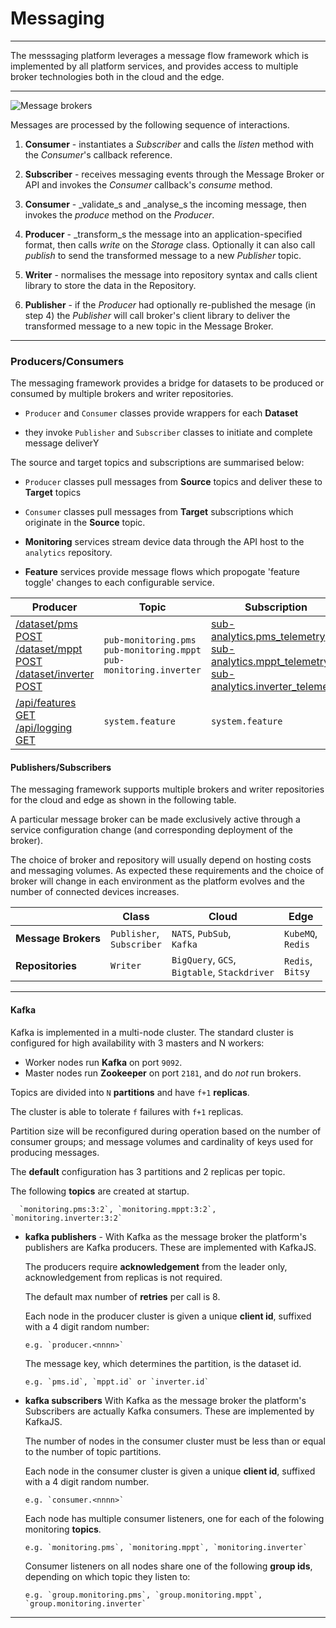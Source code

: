 # Messaging
---

The messsaging platform leverages a message flow framework which is implemented by all platform services, and provides access to multiple broker technologies both in the cloud and the edge.

---

![Message brokers](/images/message-broker.png)

Messages are processed by the following sequence of interactions.

1. **Consumer** - instantiates a _Subscriber_ and calls the _listen_ method with the _Consumer_'s callback reference.

2. **Subscriber** - receives messaging events through the Message Broker or API and invokes the _Consumer_ callback's _consume_ method. 

3. **Consumer** - _validate_s and _analyse_s the incoming message, then invokes the _produce_ method on the _Producer_.

4. **Producer** - _transform_s the message into an application-specified format, then calls _write_ on the _Storage_ class. 
   Optionally it can also call _publish_ to send the transformed message to a new _Publisher_ topic.

5. **Writer** - normalises the message into repository syntax and calls client library to store the data in the Repository. 

6. **Publisher** - if the _Producer_  had optionally re-published the mesage (in step 4) the _Publisher_ will call broker's client library to deliver the transformed message to a new topic in the Message Broker.

---

### Producers/Consumers

The messaging framework provides a bridge for datasets to be produced or consumed by multiple brokers and writer repositories. 

- `Producer` and `Consumer` classes provide wrappers for each **Dataset** 

- they invoke `Publisher` and `Subscriber` classes to initiate and complete message deliverY 

The source and target topics and subscriptions are summarised below:

- `Producer` classes pull messages from **Source** topics and deliver these to **Target** topics

- `Consumer` classes pull messages from **Target** subscriptions which originate in the **Source** topic.

- **Monitoring** services stream device data through the API host to the `analytics` repository.

- **Feature** services provide message flows which propogate 'feature toggle' changes to each configurable service.

Producer                   | Topic                          | Subscription                | Dataset / New Topic
---                        | ---                            | ---                         | ---    
[/dataset/pms POST](/docs/api.sundaya.monitored.equipment/0/routes/devices/dataset/pms/post)<br>[/dataset/mppt POST](/docs/api.sundaya.monitored.equipment/0/routes/devices/dataset/mppt/post)<br>[/dataset/inverter POST](/docs/api.sundaya.monitored.equipment/0/routes/devices/dataset/inverter/post) | `pub-monitoring.pms`<br>`pub-monitoring.mppt`<br>`pub-monitoring.inverter` |  [sub-analytics.pms_telemetry](/docs/api.sundaya.monitored.equipment/0/c/Implementation/Datasets/analytics/pms_telemetry)<br>[sub-analytics.mppt_telemetry](/docs/api.sundaya.monitored.equipment/0/c/Implementation/Datasets/analytics/mppt_telemetry)<br>[sub-analytics.inverter_telemetry](/docs/api.sundaya.monitored.equipment/0/c/Implementation/Datasets/analytics/inverter_telemetry) | `analytics.pms_telemetry`<br>`analytics.mppt_telemetry`<br>`analytics.inverter_telemetry`
[/api/features GET](/docs/api.sundaya.monitored.equipment/0/routes/api/features/get)<br>[/api/logging GET](/docs/api.sundaya.monitored.equipment/0/routes/api/logging/get) | `system.feature` | `system.feature` | `sub-env.active.features` | `env_system`


#### Publishers/Subscribers

The messaging framework supports multiple brokers and writer repositories for the cloud and edge as shown in the following table.

A particular message broker can be made exclusively active through a service configuration change (and corresponding deployment of the broker). 

The choice of broker and repository will usually depend on hosting costs and messaging volumes. As expected these requirements and the choice of broker will change in each environment as the platform evolves and the number of connected devices increases.

<i></i>              | Class                         | Cloud                          | Edge                  
---                  | ---                           | ---                            | ---                   
**Message Brokers**  | `Publisher`,<br>`Subscriber`   | `NATS`, `PubSub`,<br>`Kafka`  | `KubeMQ`,<br>`Redis`  
**Repositories**     | `Writer`                     | `BigQuery`, `GCS`,<br>`Bigtable`, `Stackdriver` | `Redis`,<br>`Bitsy` | 

---


#### Kafka

Kafka is implemented in a multi-node cluster. The standard cluster is configured for high availability with  3 masters and N workers: 

- Worker nodes run __Kafka__ on port `9092`. 
- Master nodes run __Zookeeper__ on port `2181`, and do _not_ run brokers.

Topics are divided into `N` __partitions__ and have `f+1` __replicas__. 

The cluster is able to tolerate `f` failures with `f+1` replicas. 

Partition size will be reconfigured during operation based on the number of consumer groups; and message volumes and cardinality of keys used for producing messages.

The __default__ configuration has 3 partitions and 2 replicas per topic.

The following __topics__ are created at startup.

      `monitoring.pms:3:2`, `monitoring.mppt:3:2`, `monitoring.inverter:3:2`

- **kafka publishers** - With Kafka as the message broker the platform's publishers are Kafka producers. These are implemented with KafkaJS. 

   The producers require __acknowledgement__ from the leader only, acknowledgement from replicas is not required. 

   The default max number of __retries__ per call is 8.

   Each node in the producer cluster is given a unique __client id__, suffixed with a 4 digit random number:

      e.g. `producer.<nnnn>`

   The message key, which determines the partition, is the dataset id. 

      e.g. `pms.id`, `mppt.id` or `inverter.id`

- **kafka subscribers** With Kafka as the message broker the platform's Subscribers are actually Kafka consumers. These are implemented by KafkaJS. 

   The number of nodes in the consumer cluster must be less than or equal to the number of topic partitions.

   Each node in the consumer cluster is given a unique __client id__, suffixed with a 4 digit random number.

      e.g. `consumer.<nnnn>`

   Each node has multiple consumer listeners, one for each of the folowing monitoring __topics__.

      e.g. `monitoring.pms`, `monitoring.mppt`, `monitoring.inverter`

   Consumer listeners on all nodes share one of the following __group ids__, depending on which topic they listen to:

      e.g. `group.monitoring.pms`, `group.monitoring.mppt`, `group.monitoring.inverter`

---
